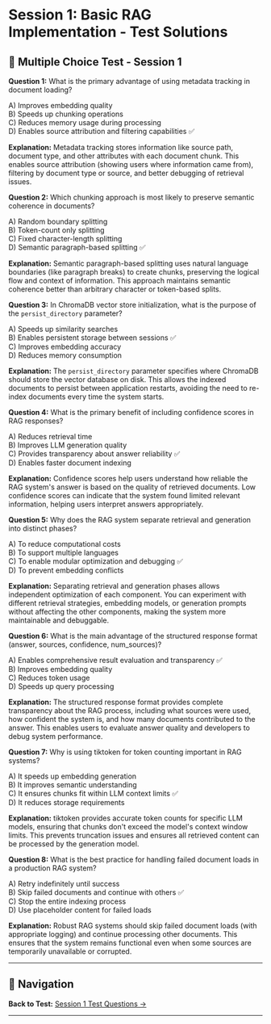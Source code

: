 # Session 1: Basic RAG Implementation - Test Solutions

## 📝 Multiple Choice Test - Session 1

**Question 1:** What is the primary advantage of using metadata tracking in document loading?  

A) Improves embedding quality  
B) Speeds up chunking operations  
C) Reduces memory usage during processing  
D) Enables source attribution and filtering capabilities ✅  

**Explanation:** Metadata tracking stores information like source path, document type, and other attributes with each document chunk. This enables source attribution (showing users where information came from), filtering by document type or source, and better debugging of retrieval issues.

**Question 2:** Which chunking approach is most likely to preserve semantic coherence in documents?  

A) Random boundary splitting  
B) Token-count only splitting  
C) Fixed character-length splitting  
D) Semantic paragraph-based splitting ✅  

**Explanation:** Semantic paragraph-based splitting uses natural language boundaries (like paragraph breaks) to create chunks, preserving the logical flow and context of information. This approach maintains semantic coherence better than arbitrary character or token-based splits.

**Question 3:** In ChromaDB vector store initialization, what is the purpose of the `persist_directory` parameter?  

A) Speeds up similarity searches  
B) Enables persistent storage between sessions ✅  
C) Improves embedding accuracy  
D) Reduces memory consumption  

**Explanation:** The `persist_directory` parameter specifies where ChromaDB should store the vector database on disk. This allows the indexed documents to persist between application restarts, avoiding the need to re-index documents every time the system starts.

**Question 4:** What is the primary benefit of including confidence scores in RAG responses?  

A) Reduces retrieval time  
B) Improves LLM generation quality  
C) Provides transparency about answer reliability ✅  
D) Enables faster document indexing  

**Explanation:** Confidence scores help users understand how reliable the RAG system's answer is based on the quality of retrieved documents. Low confidence scores can indicate that the system found limited relevant information, helping users interpret answers appropriately.

**Question 5:** Why does the RAG system separate retrieval and generation into distinct phases?  

A) To reduce computational costs  
B) To support multiple languages  
C) To enable modular optimization and debugging ✅  
D) To prevent embedding conflicts  

**Explanation:** Separating retrieval and generation phases allows independent optimization of each component. You can experiment with different retrieval strategies, embedding models, or generation prompts without affecting the other components, making the system more maintainable and debuggable.

**Question 6:** What is the main advantage of the structured response format (answer, sources, confidence, num_sources)?  

A) Enables comprehensive result evaluation and transparency ✅  
B) Improves embedding quality  
C) Reduces token usage  
D) Speeds up query processing  

**Explanation:** The structured response format provides complete transparency about the RAG process, including what sources were used, how confident the system is, and how many documents contributed to the answer. This enables users to evaluate answer quality and developers to debug system performance.

**Question 7:** Why is using tiktoken for token counting important in RAG systems?  

A) It speeds up embedding generation  
B) It improves semantic understanding  
C) It ensures chunks fit within LLM context limits ✅  
D) It reduces storage requirements  

**Explanation:** tiktoken provides accurate token counts for specific LLM models, ensuring that chunks don't exceed the model's context window limits. This prevents truncation issues and ensures all retrieved content can be processed by the generation model.

**Question 8:** What is the best practice for handling failed document loads in a production RAG system?  

A) Retry indefinitely until success  
B) Skip failed documents and continue with others ✅  
C) Stop the entire indexing process  
D) Use placeholder content for failed loads  

**Explanation:** Robust RAG systems should skip failed document loads (with appropriate logging) and continue processing other documents. This ensures that the system remains functional even when some sources are temporarily unavailable or corrupted.

---

## 🧭 Navigation

**Back to Test:** [Session 1 Test Questions →](Session1_Basic_RAG_Implementation.md#multiple-choice-test-session-1)

---
